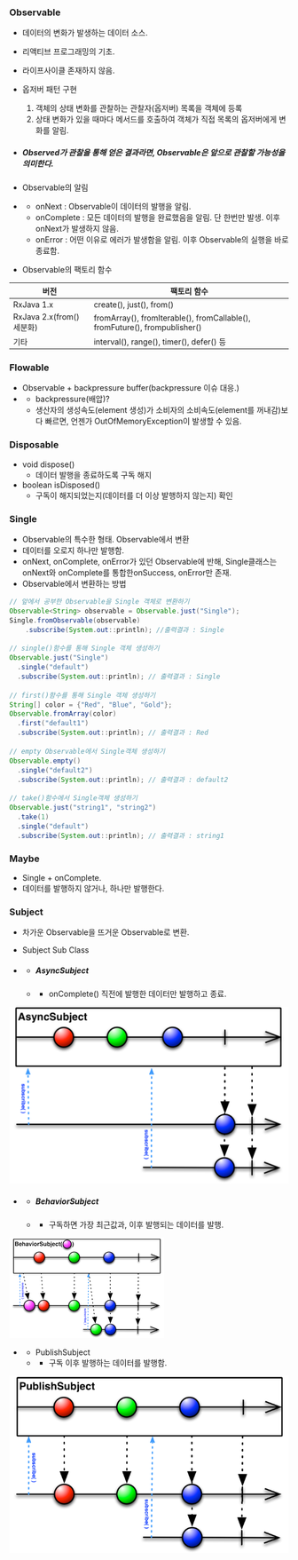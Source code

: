 ### Observable

+ 데이터의 변화가 발생하는 데이터 소스.
+ 리액티브 프로그래밍의 기초.
+ 라이프사이클 존재하지 않음.
+ 옵저버 패턴 구현
  1. 객체의 상태 변화를 관찰하는 관찰자(옵저버) 목록을 객체에 등록
  2. 상태 변화가 있을 때마다 메서드를 호출하여 객체가 직접 목록의 옵저버에게 변화를 알림.

+ ##### Observed가 관찰을 통해 얻은 결과라면, Observable은 앞으로 관찰할 가능성을 의미한다.

+   Observable의 알림
+ + onNext : Observable이 데이터의 발행을 알림.
  + onComplete : 모든 데이터의 발행을 완료했음을 알림. 단 한번만 발생. 이후 onNext가 발생하지 않음.
  + onError : 어떤 이유로 에러가 발생함을 알림. 이후 Observable의 실행을 바로 종료함.
+ Observable의 팩토리 함수

| 버전                      | 팩토리 함수                                                  |
| ------------------------- | ------------------------------------------------------------ |
| RxJava 1.x                | create(), just(), from()                                     |
| RxJava 2.x(from() 세분화) | fromArray(), fromIterable(), fromCallable(), fromFuture(), frompublisher() |
| 기타                      | interval(), range(), timer(), defer() 등                     |

### Flowable

+ Observable + backpressure buffer(backpressure 이슈 대응.)
+ + backpressure(배압)?
  + 생산자의 생성속도(element 생성)가 소비자의 소비속도(element를 꺼내감)보다 빠르면, 언젠가 OutOfMemoryException이 발생할 수 있음.

### Disposable

+ void dispose()
  + 데이터 발행을 종료하도록 구독 해지
+ boolean isDisposed()
  + 구독이 해지되었는지(데이터를 더 이상 발행하지 않는지) 확인

### Single

+ Observable의 특수한 형태. Observable에서 변환
+ 데이터를 오로지 하나만 발행함.
+ onNext, onComplete, onError가 있던 Observable에 반해, Single클래스는 onNext와 onComplete를 통합한onSuccess, onError만 존재.
+ Observable에서 변환하는 방법

```java
// 앞에서 공부한 Observable을 Single 객체로 변환하기
Observable<String> observable = Observable.just("Single");
Single.fromObservable(observable)
	.subscribe(System.out::println); //출력결과 : Single

// single()함수를 통해 Single 객체 생성하기
Observable.just("Single")
  .single("default")
  .subscribe(System.out::println); // 출력결과 : Single

// first()함수를 통해 Single 객체 생성하기
String[] color = {"Red", "Blue", "Gold"};
Observable.fromArray(color)
  .first("default1")
  .subscribe(System.out::println); // 출력결과 : Red

// empty Observable에서 Single객체 생성하기
Observable.empty()
  .single("default2")
  .subscribe(System.out::println); // 출력결과 : default2

// take()함수에서 Single객체 생성하기
Observable.just("string1", "string2")
  .take(1)
  .single("default")
  .subscribe(System.out::println); // 출력결과 : string1
```

### Maybe

+ Single + onComplete.
+ 데이터를 발행하지 않거나, 하나만 발행한다.

### Subject

+ 차가운 Observable을 뜨거운 Observable로 변환.

+ Subject Sub Class

+ + ##### AsyncSubject

  + + onComplete() 직전에 발행한 데이터만 발행하고 종료.

![AsyncSubject](./image/AsyncSubject.png)

+ + ##### BehaviorSubject

  + + 구독하면 가장 최근값과, 이후 발행되는 데이터를 발행.

![BehaviorSubject](./image/BehaviorSubject.png)

+ + PublishSubject
  + + 구독 이후 발행하는 데이터를 발행함.

![PublishSubject](./image/PublishSubject.png)

